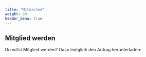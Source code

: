 ```yaml
---
title: "Mitmachen"
weight: 99
header_menu: true
---
```


## Mitglied werden
Du willst Mitglied werden? Dazu lediglich den Antrag herunterladen:

[comment]: # ({{< download path="/docs/Mitgliedsantrag.png" name=Download >}})
